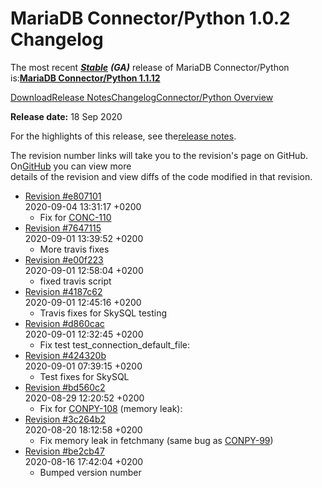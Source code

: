 # MariaDB Connector/Python 1.0.2 Changelog

The most recent [_**Stable**_](../../../../mariadb-release-criteria.md) _**(GA)**_ release of MariaDB Connector/Python is:[**MariaDB Connector/Python 1.1.12**](../../mariadb-connector-python-1-1-release-notes/mariadb-connector-python-1-1-12-release-notes.md)

[Download](https://mariadb.com/downloads/#connectors)[Release Notes](../../mariadb-connector-python-1-0-release-notes/mariadb-connector-python-1-0-2-release-notes.md)[Changelog](mariadb-connector-python-102-changelog.md)[Connector/Python Overview](https://github.com/mariadb-corporation/docs-release-notes/blob/test/en/mariadb-connector-python/README.md)

**Release date:** 18 Sep 2020

For the highlights of this release, see the[release notes](../../mariadb-connector-python-1-0-release-notes/mariadb-connector-python-1-0-2-release-notes.md).

The revision number links will take you to the revision's page on GitHub. On[GitHub](https://github.com/MariaDB/mariadb-connector-python/) you can view more\
details of the revision and view diffs of the code modified in that revision.

* [Revision #e807101](https://github.com/mariadb-corporation/mariadb-connector-python/commit/e807101)\
  2020-09-04 13:31:17 +0200
  * Fix for [CONC-110](https://jira.mariadb.org/browse/CONC-110)
* [Revision #7647115](https://github.com/mariadb-corporation/mariadb-connector-python/commit/7647115)\
  2020-09-01 13:39:52 +0200
  * More travis fixes
* [Revision #e00f223](https://github.com/mariadb-corporation/mariadb-connector-python/commit/e00f223)\
  2020-09-01 12:58:04 +0200
  * fixed travis script
* [Revision #4187c62](https://github.com/mariadb-corporation/mariadb-connector-python/commit/4187c62)\
  2020-09-01 12:45:16 +0200
  * Travis fixes for SkySQL testing
* [Revision #d860cac](https://github.com/mariadb-corporation/mariadb-connector-python/commit/d860cac)\
  2020-09-01 12:32:45 +0200
  * Fix test test\_connection\_default\_file:
* [Revision #424320b](https://github.com/mariadb-corporation/mariadb-connector-python/commit/424320b)\
  2020-09-01 07:39:15 +0200
  * Test fixes for SkySQL
* [Revision #bd560c2](https://github.com/mariadb-corporation/mariadb-connector-python/commit/bd560c2)\
  2020-08-29 12:20:52 +0200
  * Fix for [CONPY-108](https://jira.mariadb.org/browse/CONPY-108) (memory leak):
* [Revision #3c264b2](https://github.com/mariadb-corporation/mariadb-connector-python/commit/3c264b2)\
  2020-08-20 18:12:58 +0200
  * Fix memory leak in fetchmany (same bug as [CONPY-99](https://jira.mariadb.org/browse/CONPY-99))
* [Revision #be2cb47](https://github.com/mariadb-corporation/mariadb-connector-python/commit/be2cb47)\
  2020-08-16 17:42:04 +0200
  * Bumped version number
